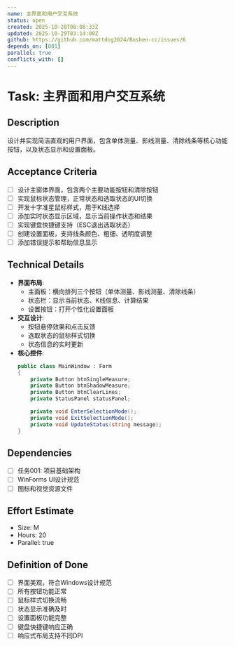 ```yaml
---
name: 主界面和用户交互系统
status: open
created: 2025-10-28T08:08:33Z
updated: 2025-10-29T03:14:00Z
github: https://github.com/mattdog2024/Boshen-cc/issues/6
depends_on: [001]
parallel: true
conflicts_with: []
---
```


# Task: 主界面和用户交互系统

## Description
设计并实现简洁直观的用户界面，包含单体测量、影线测量、清除线条等核心功能按钮，以及状态显示和设置面板。

## Acceptance Criteria
- [ ] 设计主窗体界面，包含两个主要功能按钮和清除按钮
- [ ] 实现鼠标状态管理，正常状态和选取状态的UI切换
- [ ] 开发十字准星鼠标样式，用于K线选择
- [ ] 添加实时状态显示区域，显示当前操作状态和结果
- [ ] 实现键盘快捷键支持（ESC退出选取状态）
- [ ] 创建设置面板，支持线条颜色、粗细、透明度调整
- [ ] 添加错误提示和帮助信息显示

## Technical Details
- **界面布局**:
  - 主面板：横向排列三个按钮（单体测量、影线测量、清除线条）
  - 状态栏：显示当前状态、K线信息、计算结果
  - 设置按钮：打开个性化设置面板
- **交互设计**:
  - 按钮悬停效果和点击反馈
  - 选取状态的鼠标样式切换
  - 状态信息的实时更新
- **核心控件**:
  ```csharp
  public class MainWindow : Form
  {
      private Button btnSingleMeasure;
      private Button btnShadowMeasure;
      private Button btnClearLines;
      private StatusPanel statusPanel;

      private void EnterSelectionMode();
      private void ExitSelectionMode();
      private void UpdateStatus(string message);
  }
  ```

## Dependencies
- [ ] 任务001: 项目基础架构
- [ ] WinForms UI设计规范
- [ ] 图标和视觉资源文件

## Effort Estimate
- Size: M
- Hours: 20
- Parallel: true

## Definition of Done
- [ ] 界面美观，符合Windows设计规范
- [ ] 所有按钮功能正常
- [ ] 鼠标样式切换流畅
- [ ] 状态显示准确及时
- [ ] 设置面板功能完整
- [ ] 键盘快捷键响应正确
- [ ] 响应式布局支持不同DPI